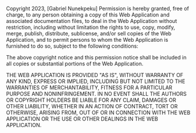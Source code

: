 Copyright 2023, [Gabriel Nunekpeku]
Permission is hereby granted, free of charge, to any person obtaining a copy of this Web Application and associated documentation files, to deal in the Web Application without restriction, including without limitation the rights to use, copy, modify, merge, publish, distribute, sublicense, and/or sell copies of the Web Application, and to permit persons to whom the Web Application is furnished to do so, subject to the following conditions:

The above copyright notice and this permission notice shall be included in all copies or substantial portions of the Web Application.

THE WEB APPLICATION IS PROVIDED "AS IS", WITHOUT WARRANTY OF ANY KIND, EXPRESS OR IMPLIED, INCLUDING BUT NOT LIMITED TO THE WARRANTIES OF MERCHANTABILITY, FITNESS FOR A PARTICULAR PURPOSE AND NONINFRINGEMENT. IN NO EVENT SHALL THE AUTHORS OR COPYRIGHT HOLDERS BE LIABLE FOR ANY CLAIM, DAMAGES OR OTHER LIABILITY, WHETHER IN AN ACTION OF CONTRACT, TORT OR OTHERWISE, ARISING FROM, OUT OF OR IN CONNECTION WITH THE WEB APPLICATION OR THE USE OR OTHER DEALINGS IN THE WEB APPLICATION.